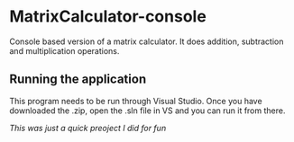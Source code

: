 # MatrixCalculator-console

Console based version of a matrix calculator. It does addition, subtraction and multiplication operations. 

## Running the application

This program needs to be run through Visual Studio. Once you have downloaded the .zip, open the .sln file in VS and you can run it from there. 

*This was just a quick preoject I did for fun*
